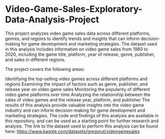 # Video-Game-Sales-Exploratory-Data-Analysis-Project
This project analyzes video game sales data across different platforms, genres, and regions to identify trends and insights that can inform decision-making for game development and marketing strategies. The dataset used in this analysis includes information on video game sales from 1980 to 2020, including the game title, platform, year of release, genre, publisher, and sales in different regions.

The project covers the following areas:

Identifying the top-selling video games across different platforms and regions
Examining the impact of factors such as genre, publisher, and release year on video game sales
Monitoring the popularity of different video game platforms over time
Analyzing the relationship between the sales of video games and the release year, platform, and publisher
The results of this analysis provide valuable insights into the video game industry and can inform decision-making for game development and marketing strategies. The code and findings of this analysis are available in this repository, and can be used as a starting point for further research and analysis.
The link to the dataset used to perform this analysis can be found here: https://www.kaggle.com/datasets/gregorut/videogamesales
